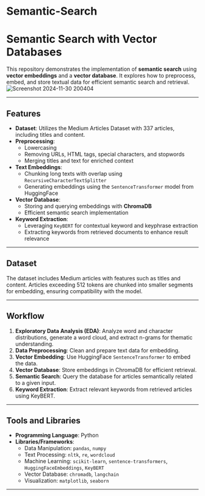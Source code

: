 # Semantic-Search
# Semantic Search with Vector Databases  

This repository demonstrates the implementation of **semantic search** using **vector embeddings** and a **vector database**. It explores how to preprocess, embed, and store textual data for efficient semantic search and retrieval.  
![Screenshot 2024-11-30 200404](https://github.com/user-attachments/assets/2943ba67-e9cc-4287-a0b8-eb0b017100d8)



---

## Features  

- **Dataset**: Utilizes the Medium Articles Dataset with 337 articles, including titles and content.  
- **Preprocessing**:  
  - Lowercasing  
  - Removing URLs, HTML tags, special characters, and stopwords  
  - Merging titles and text for enriched context  
- **Text Embeddings**:  
  - Chunking long texts with overlap using `RecursiveCharacterTextSplitter`  
  - Generating embeddings using the `SentenceTransformer` model from HuggingFace  
- **Vector Database**:  
  - Storing and querying embeddings with **ChromaDB**  
  - Efficient semantic search implementation  
- **Keyword Extraction**:  
  - Leveraging `KeyBERT` for contextual keyword and keyphrase extraction  
  - Extracting keywords from retrieved documents to enhance result relevance  

---

## Dataset  

The dataset includes Medium articles with features such as titles and content. Articles exceeding 512 tokens are chunked into smaller segments for embedding, ensuring compatibility with the model.  

---

## Workflow  

1. **Exploratory Data Analysis (EDA)**: Analyze word and character distributions, generate a word cloud, and extract n-grams for thematic understanding.  
2. **Data Preprocessing**: Clean and prepare text data for embedding.  
3. **Vector Embedding**: Use HuggingFace `SentenceTransformer` to embed the data.  
4. **Vector Database**: Store embeddings in ChromaDB for efficient retrieval.  
5. **Semantic Search**: Query the database for articles semantically related to a given input.  
6. **Keyword Extraction**: Extract relevant keywords from retrieved articles using KeyBERT.  

---

## Tools and Libraries  

- **Programming Language**: Python  
- **Libraries/Frameworks**:  
  - Data Manipulation: `pandas`, `numpy`  
  - Text Processing: `nltk`, `re`, `wordcloud`  
  - Machine Learning: `scikit-learn`, `sentence-transformers`, `HuggingFaceEmbeddings`, `KeyBERT`  
  - Vector Database: `chromadb`, `langchain`  
  - Visualization: `matplotlib`, `seaborn`  

---
